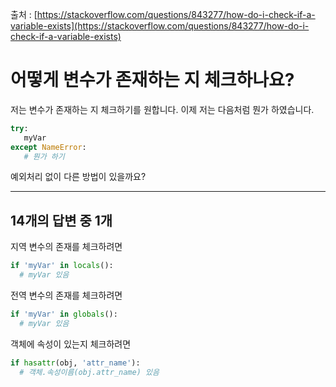 출처 : [https://stackoverflow.com/questions/843277/how-do-i-check-if-a-variable-exists](https://stackoverflow.com/questions/843277/how-do-i-check-if-a-variable-exists)

# 어떻게 변수가 존재하는 지 체크하나요?

저는 변수가 존재하는 지 체크하기를 원합니다. 이제 저는 다음처럼 뭔가 하였습니다.

```python
try:
   myVar
except NameError:
   # 뭔가 하기
```

예외처리 없이 다른 방법이 있을까요?

---

## 14개의 답변 중 1개

지역 변수의 존재를 체크하려면

```python
if 'myVar' in locals():
  # myVar 있음
```

전역 변수의 존재를 체크하려면

```python
if 'myVar' in globals():
  # myVar 있음
```

객체에 속성이 있는지 체크하려면

```python
if hasattr(obj, 'attr_name'):
  # 객체.속성이름(obj.attr_name) 있음
```
